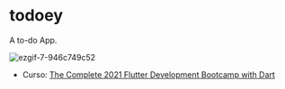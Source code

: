 # todoey

A to-do App.

![ezgif-7-946c749c52](https://github.com/douglasadones/Todoey_App/assets/95550011/5131c719-db77-4eeb-803a-855965bc29d4)

* Curso: [The Complete 2021 Flutter Development Bootcamp with Dart](https://www.udemy.com/course/flutter-bootcamp-with-dart/)

